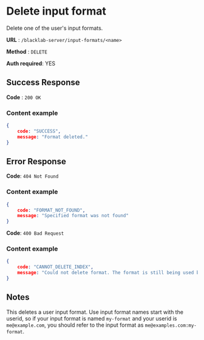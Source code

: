 # Delete input format

Delete one of the user's input formats.

**URL** : `/blacklab-server/input-formats/<name>`

**Method** : `DELETE`

**Auth required**: YES

## Success Response

**Code** : `200 OK`

### Content example

```json
{
    code: "SUCCESS",
    message: "Format deleted."
}
```

## Error Response

**Code**: `404 Not Found`

### Content example

```json
{
    code: "FORMAT_NOT_FOUND",
    message: "Specified format was not found"
}
```
**Code**: `400 Bad Request`

### Content example

```json
{
    code: "CANNOT_DELETE_INDEX",
    message: "Could not delete format. The format is still being used by a corpus."
}
```

## Notes

This deletes a user input format. Use input format names start with the userid, so if your input format is named `my-format` and your userid is `me@example.com`, you should refer to the input format as `me@examples.com:my-format`.
